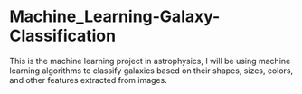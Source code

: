 # Machine_Learning-Galaxy-Classification
This is the machine learning project in astrophysics, I will be using machine learning algorithms to classify galaxies based on their shapes, sizes, colors, and other features extracted from images.
